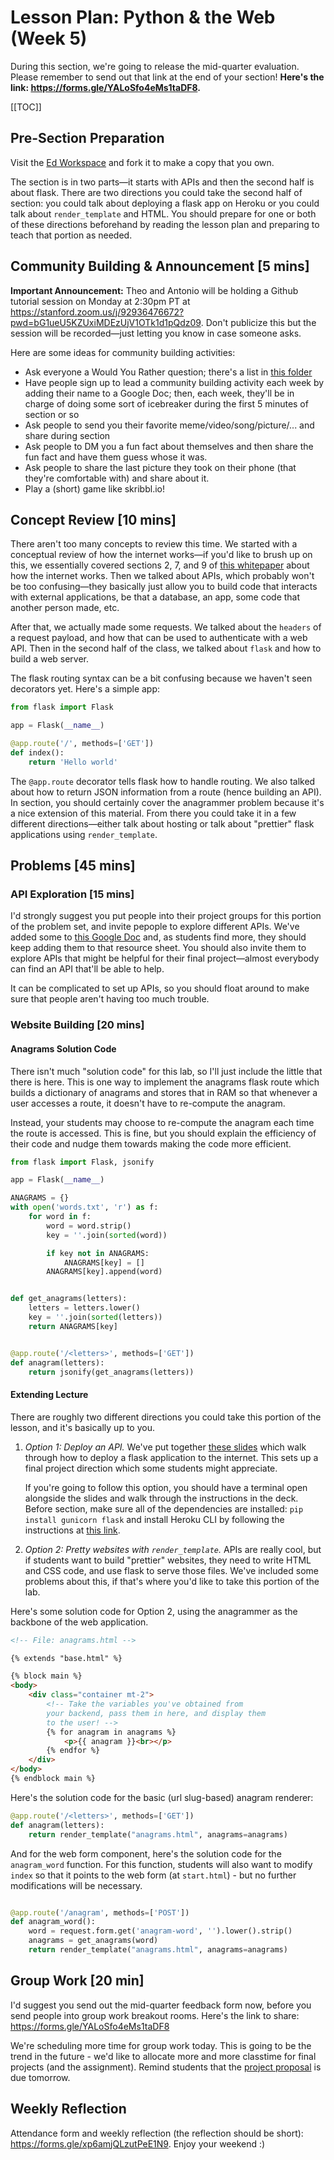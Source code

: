 # Lesson Plan: Python & the Web (Week 5)

<div class="alert alert-warning">
    <span>During this section, we're going to release the mid-quarter evaluation. Please remember to send out that link at the end of your section! <b>Here's the link: <a href="https://forms.gle/YALoSfo4eMs1taDF8">https://forms.gle/YALoSfo4eMs1taDF8</a>.</b></span>
</div>

[[TOC]]

## Pre-Section Preparation
Visit the [Ed Workspace](https://edstem.org/us/courses/2850/workspaces/pNTgfKaanIsFo7fbEUSfpKID3T0x5RcU) and fork it to make a copy that you own.

The section is in two parts—it starts with APIs and then the second half is about flask. There are two directions you could take the second half of section: you could talk about deploying a flask app on Heroku or you could talk about `render_template` and HTML. You should prepare for one or both of these directions beforehand by reading the lesson plan and preparing to teach that portion as needed.

## Community Building & Announcement \[5 mins\]
<div class="alert alert-success">
    <span><b>Important Announcement:</b> Theo and Antonio will be holding a Github tutorial session on Monday at 2:30pm PT at <a href="https://stanford.zoom.us/j/92936476672?pwd=bG1ueU5KZUxiMDEzUjV1OTk1d1pQdz09">https://stanford.zoom.us/j/92936476672?pwd=bG1ueU5KZUxiMDEzUjV1OTk1d1pQdz09</a>. Don't publicize this but the session will be recorded—just letting you know in case someone asks.</span>
</div>

Here are some ideas for community building activities:
* Ask everyone a Would You Rather question; there's a list in [this folder](https://drive.google.com/drive/folders/1SobifNwo_dPMA_dO78IUVUuyATwlqF9N?usp=sharing)
* Have people sign up to lead a community building activity each week by adding their name to a Google Doc; then, each week, they'll be in charge of doing some sort of icebreaker during the first 5 minutes of section or so
* Ask people to send you their favorite meme/video/song/picture/... and share during section
* Ask people to DM you a fun fact about themselves and then share the fun fact and have them guess whose it was.
* Ask people to share the last picture they took on their phone (that they're comfortable with) and share about it.
* Play a (short) game like skribbl.io!


## Concept Review \[10 mins\]
There aren't too many concepts to review this time. We started with a conceptual review of how the internet works—if you'd like to brush up on this, we essentially covered sections 2, 7, and 9 of [this whitepaper](http://www.theshulers.com/whitepapers/internet_whitepaper/index.html) about how the internet works. Then we talked about APIs, which probably won't be too confusing—they basically just allow you to build code that interacts with external applications, be that a database, an app, some code that another person made, etc.

After that, we actually made some requests. We talked about the `headers` of a request payload, and how that can be used to authenticate with a web API. Then in the second half of the class, we talked about `flask` and how to build a web server.

The flask routing syntax can be a bit confusing because we haven't seen decorators yet. Here's a simple app:

```python
from flask import Flask

app = Flask(__name__)

@app.route('/', methods=['GET'])
def index():
    return 'Hello world'
```

The `@app.route` decorator tells flask how to handle routing. We also talked about how to return JSON information from a route (hence building an API). In section, you should certainly cover the anagrammer problem because it's a nice extension of this material. From there you could take it in a few different directions—either talk about hosting or talk about "prettier" flask applications using `render_template`.

## Problems \[45 mins\]

### API Exploration \[15 mins\]
I'd strongly suggest you put people into their project groups for this portion of the problem set, and invite pepople to explore different APIs. We've added some to [this Google Doc](https://docs.google.com/document/d/1VwhCO8bCsIrIkpZ7BMQmnhz9p-qtA7dqmuIZmdt-VG4/edit) and, as students find more, they should keep adding them to that resource sheet. You should also invite them to explore APIs that might be helpful for their final project—almost everybody can find an API that'll be able to help.

It can be complicated to set up APIs, so you should float around to make sure that people aren't having too much trouble. 

### Website Building \[20 mins\]

#### Anagrams Solution Code
There isn't much "solution code" for this lab, so I'll just include the little that there is here. This is one way to implement the anagrams flask route which builds a dictionary of anagrams and stores that in RAM so that whenever a user accesses a route, it doesn't have to re-compute the anagram.

Instead, your students may choose to re-compute the anagram each time the route is accessed. This is fine, but you should explain the efficiency of their code and nudge them towards making the code more efficient.

```python
from flask import Flask, jsonify

app = Flask(__name__)

ANAGRAMS = {}
with open('words.txt', 'r') as f:
    for word in f:
        word = word.strip()
        key = ''.join(sorted(word))

        if key not in ANAGRAMS:
            ANAGRAMS[key] = []
        ANAGRAMS[key].append(word)


def get_anagrams(letters):
    letters = letters.lower()
    key = ''.join(sorted(letters))
    return ANAGRAMS[key]


@app.route('/<letters>', methods=['GET'])
def anagram(letters):
    return jsonify(get_anagrams(letters))
```

#### Extending Lecture

There are roughly two different directions you could take this portion of the lesson, and it's basically up to you.

1. *Option 1: Deploy an API.* We've put together [these slides](/lab/lab5-deployment.pdf) which walk through how to deploy a flask application to the internet. This sets up a final project direction which some students might appreciate.

   If you're going to follow this option, you should have a terminal open alongside the slides and walk through the instructions in the deck. Before section, make sure all of the dependencies are installed: `pip install gunicorn flask` and install Heroku CLI by following the instructions at [this link](https://devcenter.heroku.com/articles/heroku-cli).


2. *Option 2: Pretty websites with `render_template`.* APIs are really cool, but if students want to build "prettier" websites, they need to write HTML and CSS code, and use flask to serve those files. We've included some problems about this, if that's where you'd like to take this portion of the lab.

Here's some solution code for Option 2, using the anagrammer as the backbone of the web application.
```html
<!-- File: anagrams.html -->

{% extends "base.html" %}

{% block main %}
<body>
    <div class="container mt-2">
        <!-- Take the variables you've obtained from
        your backend, pass them in here, and display them
        to the user! -->
        {% for anagram in anagrams %}
            <p>{{ anagram }}<br></p>
        {% endfor %}
    </div>
</body>
{% endblock main %}
```

Here's the solution code for the basic (url slug-based) anagram renderer:
```python
@app.route('/<letters>', methods=['GET'])
def anagram(letters):
    return render_template("anagrams.html", anagrams=anagrams)
```

And for the web form component, here's the solution code for the `anagram_word` function. For this function, students will also want to modify `index` so that it points to the web form (at `start.html`) - but no further modifications will be necessary.
```python

@app.route('/anagram', methods=['POST'])
def anagram_word():
    word = request.form.get('anagram-word', '').lower().strip()
    anagrams = get_anagrams(word)
    return render_template("anagrams.html", anagrams=anagrams)

```

## Group Work \[20 min\]

<div class="alert alert-info">
    <span>I'd suggest you send out the mid-quarter feedback form now, before you send people into group work breakout rooms. Here's the link to share: <a href="https://forms.gle/YALoSfo4eMs1taDF8">https://forms.gle/YALoSfo4eMs1taDF8</a></span>
</div>

We're scheduling more time for group work today. This is going to be the trend in the future - we'd like to allocate more and more classtime for final projects (and the assignment). Remind students that the [project proposal](https://forms.gle/McvNiTtc2L5St5NC7) is due tomorrow.

## Weekly Reflection
Attendance form and weekly reflection (the reflection should be short): <https://forms.gle/xp6amjQLzutPeE1N9>. Enjoy your weekend :)

